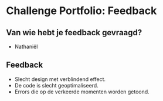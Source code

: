 # Challenge Portfolio: Feedback

## Van wie hebt je feedback gevraagd?

- Nathaniël

## Feedback

- Slecht design met verblindend effect.
- De code is slecht geoptimaliseerd.
- Errors die op de verkeerde momenten worden getoond.
